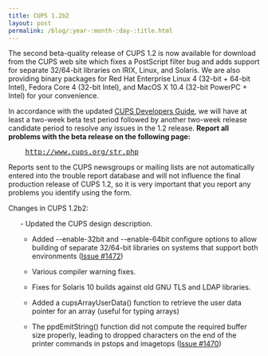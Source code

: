 ```yaml
---
title: CUPS 1.2b2
layout: post
permalink: /blog/:year-:month-:day-:title.html
---
```


<P>The second beta-quality release of CUPS 1.2 is now available for download from the CUPS web site which fixes a PostScript filter bug and adds support for separate 32/64-bit libraries on IRIX, Linux, and Solaris. We are also providing binary packages for Red Hat Enterprise Linux 4 (32-bit + 64-bit Intel), Fedora Core 4 (32-bit Intel), and MacOS X 10.4 (32-bit PowerPC + Intel) for your convenience.</P><P>In accordance with the updated <A HREF="documentation.php/spec-cmp.html">CUPS Developers Guide</A>, we will have at least a two-week beta test period followed by another two-week release candidate period to resolve any issues in the 1.2 release. <B>Report all problems with the beta release on the following page:</B><PRE>    <A HREF="http://www.cups.org/str.php">http://www.cups.org/str.php</A></PRE><P>Reports sent to the CUPS newsgroups or mailing lists are not automatically entered into the trouble report database and will not influence the final production release of CUPS 1.2, so it is very important that you report any problems you identify using the form.</P><P>Changes in CUPS 1.2b2:</P><UL>
- Updated the CUPS design description. 
- Added --enable-32bit and --enable-64bit configure options to allow building of separate 32/64-bit libraries on systems that support both environments (<A HREF="http://www.cups.org/str.php?L1472">Issue #1472</A>) 
- Various compiler warning fixes. 
- Fixes for Solaris 10 builds against old GNU TLS and LDAP libraries. 
- Added a cupsArrayUserData() function to retrieve the user data pointer for an array (useful for typing arrays) 
- The ppdEmitString() function did not compute the required buffer size properly, leading to dropped characters on the end of the printer commands in pstops and imagetops (<A HREF="http://www.cups.org/str.php?L1470">Issue #1470</A>) </UL>
